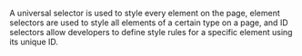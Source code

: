 <p>A universal selector is used to style every element on the page, element selectors are used to style all elements of a certain type on a page, and ID selectors allow developers to define style rules for a specific element using its unique ID.</p>
<br>
<p>
